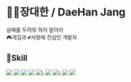 # 👨‍💻장대한 / DaeHan Jang
실패를 두려워 하지 말아라\
🎮게임과 💕사랑에 진심인 개발자

## 🧰Skill
<img src="https://img.shields.io/badge/C-A8B9CC?style=flat-square&logo=c&logoColor=white"/>
<img src="https://img.shields.io/badge/C++-00599C?style=flat-square&logo=cplusplus&logoColor=white"/>
<img src="https://img.shields.io/badge/C#-7033FD?style=flat-square&logo=csharp&logoColor=white"/>
<img src="https://img.shields.io/badge/HTML5-E34F26?style=flat-square&logo=HTML5&logoColor=white"/> 
<img src="https://img.shields.io/badge/CSS3-1572B6?style=flat-square&logo=CSS3&logoColor=white"/>\

<img src="https://img.shields.io/badge/Unity-999999?style=flat-square&logo=Unity&logoColor=white"/>
<img src="https://img.shields.io/badge/Unreal-0E1128?style=flat-square&logo=UnrealEngine&logoColor=white"/>\

<img src="https://img.shields.io/badge/DirectX-7ED321?logo=Csharp&style=flat-square&logo=csharp&logoColor=white"/>
<img src="https://img.shields.io/badge/SDL-117ACA?logo=Csharp&style=flat-square&logo=csharp&logoColor=white"/>



<!--
**DaeHanJang/DaeHanJang** is a ✨ _special_ ✨ repository because its `README.md` (this file) appears on your GitHub profile.

Here are some ideas to get you started:

- 🔭 I’m currently working on ...
- 🌱 I’m currently learning ...
- 👯 I’m looking to collaborate on ...
- 🤔 I’m looking for help with ...
- 💬 Ask me about ...
- 📫 How to reach me: ...
- 😄 Pronouns: ...
- ⚡ Fun fact: ...
-->
